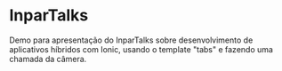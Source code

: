 # InparTalks
Demo para apresentação do InparTalks sobre desenvolvimento de aplicativos híbridos com Ionic, usando o template "tabs" e fazendo uma chamada da câmera.
